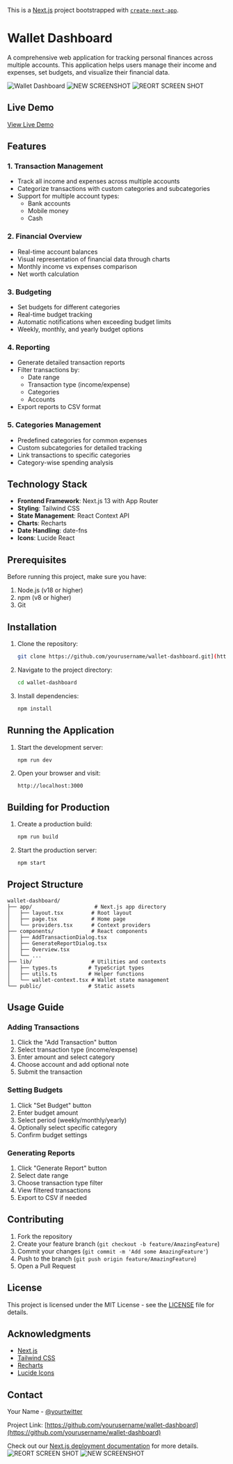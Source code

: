 This is a [Next.js](https://nextjs.org/) project bootstrapped with [`create-next-app`](https://github.com/vercel/next.js/tree/canary/packages/create-next-app).
# Wallet Dashboard

A comprehensive web application for tracking personal finances across multiple accounts. This application helps users manage their income and expenses, set budgets, and visualize their financial data.

![Wallet Dashboard](https://i.imgur.com/example.png)
![NEW SCREENSHOT](https://github.com/user-attachments/assets/37e6031d-0340-41c1-9dd7-e8b305c1d197)
![REORT SCREEN SHOT](https://github.com/user-attachments/assets/b0fbcea1-2b5c-496e-95fe-beca1bd182ff)



## Live Demo

[View Live Demo](https://walletapplication.vercel.app/)

## Features

### 1. Transaction Management
- Track all income and expenses across multiple accounts
- Categorize transactions with custom categories and subcategories
- Support for multiple account types:
  - Bank accounts
  - Mobile money
  - Cash

### 2. Financial Overview
- Real-time account balances
- Visual representation of financial data through charts
- Monthly income vs expenses comparison
- Net worth calculation

### 3. Budgeting
- Set budgets for different categories
- Real-time budget tracking
- Automatic notifications when exceeding budget limits
- Weekly, monthly, and yearly budget options

### 4. Reporting
- Generate detailed transaction reports
- Filter transactions by:
  - Date range
  - Transaction type (income/expense)
  - Categories
  - Accounts
- Export reports to CSV format

### 5. Categories Management
- Predefined categories for common expenses
- Custom subcategories for detailed tracking
- Link transactions to specific categories
- Category-wise spending analysis

## Technology Stack

- **Frontend Framework**: Next.js 13 with App Router
- **Styling**: Tailwind CSS
- **State Management**: React Context API
- **Charts**: Recharts
- **Date Handling**: date-fns
- **Icons**: Lucide React

## Prerequisites

Before running this project, make sure you have:

1. Node.js (v18 or higher)
2. npm (v8 or higher)
3. Git

## Installation

1. Clone the repository:
   ```bash
   git clone https://github.com/yourusername/wallet-dashboard.git](https://github.com/kagisaac/walletapplication.git
   ```

2. Navigate to the project directory:
   ```bash
   cd wallet-dashboard
   ```

3. Install dependencies:
   ```bash
   npm install
   ```

## Running the Application

1. Start the development server:
   ```bash
   npm run dev
   ```

2. Open your browser and visit:
   ```
   http://localhost:3000
   ```

## Building for Production

1. Create a production build:
   ```bash
   npm run build
   ```

2. Start the production server:
   ```bash
   npm start
   ```

## Project Structure

```
wallet-dashboard/
├── app/                    # Next.js app directory
│   ├── layout.tsx         # Root layout
│   ├── page.tsx           # Home page
│   └── providers.tsx      # Context providers
├── components/            # React components
│   ├── AddTransactionDialog.tsx
│   ├── GenerateReportDialog.tsx
│   ├── Overview.tsx
│   └── ...
├── lib/                   # Utilities and contexts
│   ├── types.ts          # TypeScript types
│   ├── utils.ts          # Helper functions
│   └── wallet-context.tsx # Wallet state management
└── public/               # Static assets
```

## Usage Guide

### Adding Transactions
1. Click the "Add Transaction" button
2. Select transaction type (income/expense)
3. Enter amount and select category
4. Choose account and add optional note
5. Submit the transaction

### Setting Budgets
1. Click "Set Budget" button
2. Enter budget amount
3. Select period (weekly/monthly/yearly)
4. Optionally select specific category
5. Confirm budget settings

### Generating Reports
1. Click "Generate Report" button
2. Select date range
3. Choose transaction type filter
4. View filtered transactions
5. Export to CSV if needed

## Contributing

1. Fork the repository
2. Create your feature branch (`git checkout -b feature/AmazingFeature`)
3. Commit your changes (`git commit -m 'Add some AmazingFeature'`)
4. Push to the branch (`git push origin feature/AmazingFeature`)
5. Open a Pull Request

## License

This project is licensed under the MIT License - see the [LICENSE](LICENSE) file for details.

## Acknowledgments

- [Next.js](https://nextjs.org/)
- [Tailwind CSS](https://tailwindcss.com/)
- [Recharts](https://recharts.org/)
- [Lucide Icons](https://lucide.dev/)

## Contact

Your Name - [@yourtwitter](https://twitter.com/yourtwitter)

Project Link: [https://github.com/yourusername/wallet-dashboard](https://github.com/yourusername/wallet-dashboard)

Check out our [Next.js deployment documentation](https://nextjs.org/docs/deployment) for more details.
![REORT SCREEN SHOT](https://github.com/user-attachments/assets/edf60382-288f-4169-a07b-1ca870a8bffb)
![NEW SCREENSHOT](https://github.com/user-attachments/assets/a6374941-2b5c-427b-9e4e-7fcb9b15006c)
